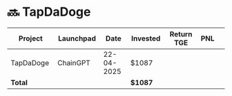# 🔜 TapDaDoge



<table data-full-width="true"><thead><tr><th width="152">Project</th><th width="138">Launchpad</th><th width="132">Date</th><th width="133">Invested</th><th width="176">Return TGE </th><th>PNL</th><th></th></tr></thead><tbody><tr><td>TapDaDoge</td><td>ChainGPT</td><td>22-04-2025</td><td>$1087</td><td></td><td></td><td></td></tr><tr><td><strong>Total</strong></td><td></td><td></td><td><strong>$1087</strong></td><td></td><td></td><td></td></tr></tbody></table>

